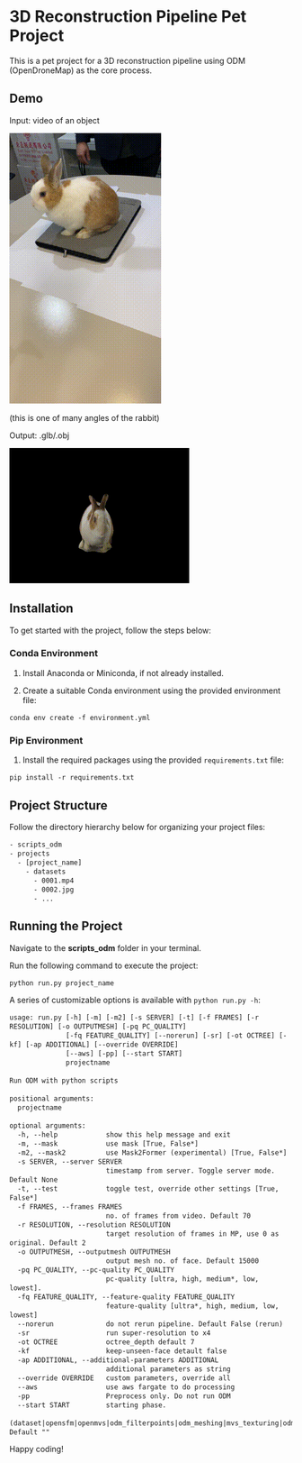 # 3D Reconstruction Pipeline Pet Project

This is a pet project for a 3D reconstruction pipeline using ODM (OpenDroneMap) as the core process.

## Demo

Input: video of an object

![Alt Text](camera.gif)

(this is one of many angles of the rabbit)

Output: .glb/.obj

![Alt Text](rabbit.gif)



## Installation

To get started with the project, follow the steps below:

### Conda Environment

1. Install Anaconda or Miniconda, if not already installed.

2. Create a suitable Conda environment using the provided environment file:
```
conda env create -f environment.yml
```

### Pip Environment

1. Install the required packages using the provided `requirements.txt` file:
```
pip install -r requirements.txt
```
## Project Structure

Follow the directory hierarchy below for organizing your project files:
```
- scripts_odm
- projects
  - [project_name]
    - datasets
      - 0001.mp4
      - 0002.jpg
      - ...
```
## Running the Project
Navigate to the **scripts_odm** folder in your terminal.

Run the following command to execute the project:
```
python run.py project_name
```
A series of customizable options is available with ```python run.py -h```:

```
usage: run.py [-h] [-m] [-m2] [-s SERVER] [-t] [-f FRAMES] [-r RESOLUTION] [-o OUTPUTMESH] [-pq PC_QUALITY]
              [-fq FEATURE_QUALITY] [--norerun] [-sr] [-ot OCTREE] [-kf] [-ap ADDITIONAL] [--override OVERRIDE]
              [--aws] [-pp] [--start START]
              projectname

Run ODM with python scripts

positional arguments:
  projectname

optional arguments:
  -h, --help            show this help message and exit
  -m, --mask            use mask [True, False*]
  -m2, --mask2          use Mask2Former (experimental) [True, False*]
  -s SERVER, --server SERVER
                        timestamp from server. Toggle server mode. Default None
  -t, --test            toggle test, override other settings [True, False*]
  -f FRAMES, --frames FRAMES
                        no. of frames from video. Default 70
  -r RESOLUTION, --resolution RESOLUTION
                        target resolution of frames in MP, use 0 as original. Default 2
  -o OUTPUTMESH, --outputmesh OUTPUTMESH
                        output mesh no. of face. Default 15000
  -pq PC_QUALITY, --pc-quality PC_QUALITY
                        pc-quality [ultra, high, medium*, low, lowest].
  -fq FEATURE_QUALITY, --feature-quality FEATURE_QUALITY
                        feature-quality [ultra*, high, medium, low, lowest]
  --norerun             do not rerun pipeline. Default False (rerun)
  -sr                   run super-resolution to x4
  -ot OCTREE            octree_depth default 7
  -kf                   keep-unseen-face detault false
  -ap ADDITIONAL, --additional-parameters ADDITIONAL
                        additional parameters as string
  --override OVERRIDE   custom parameters, override all
  --aws                 use aws fargate to do processing
  -pp                   Preprocess only. Do not run ODM
  --start START         starting phase.
                        (dataset|opensfm|openmvs|odm_filterpoints|odm_meshing|mvs_texturing|odm_report). Default ""
```

Happy coding!
